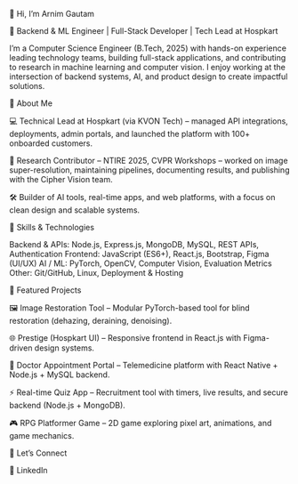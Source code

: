 👋 Hi, I’m Arnim Gautam

🚀 Backend & ML Engineer | Full-Stack Developer | Tech Lead at Hospkart

I’m a Computer Science Engineer (B.Tech, 2025) with hands-on experience leading technology teams, building full-stack applications, and contributing to research in machine learning and computer vision. I enjoy working at the intersection of backend systems, AI, and product design to create impactful solutions.

🔹 About Me

💻 Technical Lead at Hospkart (via KVON Tech) – managed API integrations, deployments, admin portals, and launched the platform with 100+ onboarded customers.

📖 Research Contributor – NTIRE 2025, CVPR Workshops – worked on image super-resolution, maintaining pipelines, documenting results, and publishing with the Cipher Vision team.

🛠️ Builder of AI tools, real-time apps, and web platforms, with a focus on clean design and scalable systems.

🔹 Skills & Technologies

Backend & APIs: Node.js, Express.js, MongoDB, MySQL, REST APIs, Authentication
Frontend: JavaScript (ES6+), React.js, Bootstrap, Figma (UI/UX)
AI / ML: PyTorch, OpenCV, Computer Vision, Evaluation Metrics
Other: Git/GitHub, Linux, Deployment & Hosting

🔹 Featured Projects

🖼️ Image Restoration Tool – Modular PyTorch-based tool for blind restoration (dehazing, deraining, denoising).

🌐 Prestige (Hospkart UI) – Responsive frontend in React.js with Figma-driven design systems.

📱 Doctor Appointment Portal – Telemedicine platform with React Native + Node.js + MySQL backend.

⚡ Real-time Quiz App – Recruitment tool with timers, live results, and secure backend (Node.js + MongoDB).

🎮 RPG Platformer Game – 2D game exploring pixel art, animations, and game mechanics.

🔹 Let’s Connect

🔗 LinkedIn
